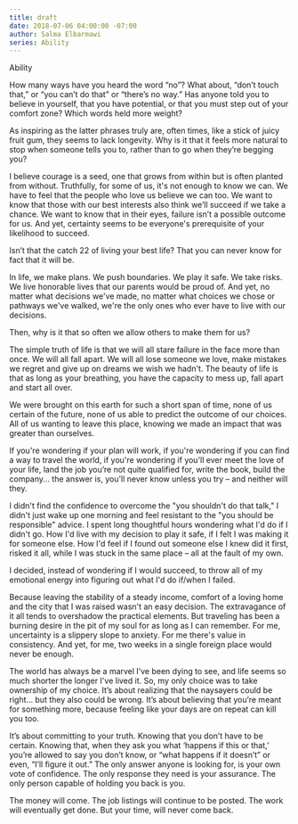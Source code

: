 ```yaml
---
title: draft
date: 2018-07-06 04:00:00 -07:00
author: Salma Elbarmawi
series: Ability
---
```


Ability

How many ways have you heard the word “no”? What about, “don’t touch that,” or “you can’t do that” or “there’s no way.” Has anyone told you to believe in yourself, that you have potential, or that you must step out of your comfort zone? Which words held more weight? 

As inspiring as the latter phrases truly are, often times, like a stick of juicy fruit gum, they seems to lack longevity. Why is it that it feels more natural to stop when someone tells you to, rather than to go when they’re begging you? 

I believe courage is a seed, one that grows from within but is often planted from without. Truthfully, for some of us, it's not enough to know we can. We have to feel that the people who love us believe we can too. We want to know that those with our best interests also think we’ll succeed if we take a chance. We want to know that in their eyes, failure isn’t a possible outcome for us. And yet, certainty seems to be everyone's prerequisite of your likelihood to succeed. 

Isn’t that the catch 22 of living your best life? That you can never know for fact that it will be. 

In life, we make plans. We push boundaries. We play it safe. We take risks. We live honorable lives that our parents would be proud of. And yet, no matter what decisions we've made, no matter what choices we chose or pathways we've walked, we're the only ones who ever have to live with our decisions. 

Then, why is it that so often we allow others to make them for us? 

The simple truth of life is that we will all stare failure in the face more than once. We will all fall apart. We will all lose someone we love, make mistakes we regret and give up on dreams we wish we hadn't. The beauty of life is that as long as your breathing, you have the capacity to mess up, fall apart and start all over. 

We were brought on this earth for such a short span of time, none of us certain of the future, none of us able to predict the outcome of our choices. All of us wanting to leave this place, knowing we made an impact that was greater than ourselves. 

If you're wondering if your plan will work, if you're wondering if you can find a way to travel the world, if you're wondering if you'll ever meet the love of your life, land the job you’re not quite qualified for, write the book, build the company... the answer is, you'll never know unless you try – and neither will they. 

I didn't find the confidence to overcome the "you shouldn't do that talk," I didn't just wake up one morning and feel resistant to the "you should be responsible" advice. I spent long thoughtful hours wondering what I'd do if I didn't go. How I'd live with my decision to play it safe, if I felt I was making it for someone else. How I'd feel if I found out someone else I knew did it first, risked it all, while I was stuck in the same place – all at the fault of my own. 

I decided, instead of wondering if I would succeed, to throw all of my emotional energy into figuring out what I'd do if/when I failed. 

Because leaving the stability of a steady income, comfort of a loving home and the city that I was raised wasn't an easy decision. The extravagance of it all tends to overshadow the practical elements. But traveling has been a burning desire in the pit of my soul for as long as I can remember. For me, uncertainty is a slippery slope to anxiety. For me there's value in consistency. And yet, for me, two weeks in a single foreign place would never be enough. 

The world has always be a marvel I’ve been dying to see, and life seems so much shorter the longer I've lived it. So, my only choice was to take ownership of my choice. It’s about realizing that the naysayers could be right… but they also could be wrong. It’s about believing that you’re meant for something more, because feeling like your days are on repeat can kill you too. 

It’s about committing to your truth. Knowing that you don’t have to be certain. Knowing that, when they ask you what ‘happens if this or that,’ you’re allowed to say you don’t know, or “what happens if it doesn’t” or even, “I’ll figure it out.” The only answer anyone is looking for, is your own vote of confidence. The only response they need is your assurance. The only person capable of holding you back is you. 

The money will come. The job listings will continue to be posted. The work will eventually get done. But your time, will never come back. 
